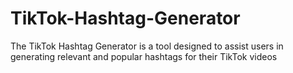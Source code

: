 # TikTok-Hashtag-Generator
The TikTok Hashtag Generator is a tool designed to assist users in generating relevant and popular hashtags for their TikTok videos
